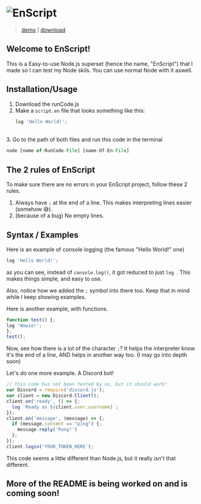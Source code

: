 # ![EnScript](https://i.ibb.co/CmDrt0V/image.png)
>[demo](#) | [download](https://github.com/trisn0w/enscript/releases/latest)

## Welcome to EnScript!
This is a Easy-to-use Node.js superset (hence the name, "EnScript") that I made so I can test my Node skils. You can use normal Node with it aswell.

## Installation/Usage
1. Download the runCode.js
2. Make a `script.en` file that looks something like this:
   ```js
   log 'Hello World!';
   ```
 <br>  
3. Go to the path of both files and run this code in the terminal

```js
node [name-of-RunCode-File] [name-Of-En-File]
```

## The 2 rules of EnScript
To make sure there are no errors in your EnScript project, follow these 2 rules.

1. Always have `;` at the end of a line. This makes interpreting lines easier (somehow :sweat_smile:).
2. (because of a bug) No empty lines.


## Syntax / Examples
Here is an example of console logging (the famous "Hello World!" one)
```js
log 'Hello World!';
```

as you can see, instead of `console.log()`, it got reduced to just `log `. This makes things simple, and easy to use.

Also, notice how we added the `;` symbol into there too. Keep that in mind while I keep showing examples.

Here is another example, with functions.
```js
function test() {;
log 'Wowie!';
};
test();      
```

Now, see how there is a lot of the character `;`? It helps the interpreter know it's the end of a line, AND helps in another way too. (I may go into depth soon)

Let's do one more example. A Discord bot!

```js
// this code has not been tested by us, but it should work!
var Discord = require('discord.js');
var client = new Discord.Client();
client.on('ready', () => {;
  log `Ready as ${client.user.username}`;
});
client.on('message', (message) => {;
  if (message.content == "ping") {;
    message.reply('Pong!')
  };
});
client.login('YOUR_TOKEN_HERE');
```
This code seems a little different than Node.js, but it really isn't that different.

## More of the README is being worked on and is coming soon!